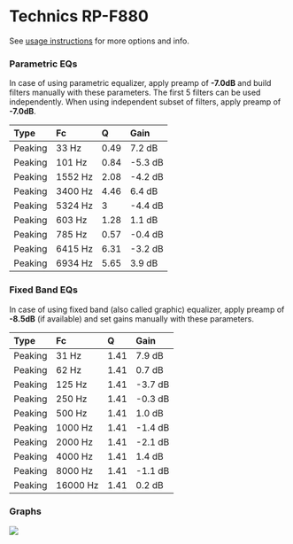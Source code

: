 # Technics RP-F880
See [usage instructions](https://github.com/jaakkopasanen/AutoEq#usage) for more options and info.

### Parametric EQs
In case of using parametric equalizer, apply preamp of **-7.0dB** and build filters manually
with these parameters. The first 5 filters can be used independently.
When using independent subset of filters, apply preamp of **-7.0dB**.

| Type    | Fc      |    Q | Gain    |
|:--------|:--------|:-----|:--------|
| Peaking | 33 Hz   | 0.49 | 7.2 dB  |
| Peaking | 101 Hz  | 0.84 | -5.3 dB |
| Peaking | 1552 Hz | 2.08 | -4.2 dB |
| Peaking | 3400 Hz | 4.46 | 6.4 dB  |
| Peaking | 5324 Hz | 3    | -4.4 dB |
| Peaking | 603 Hz  | 1.28 | 1.1 dB  |
| Peaking | 785 Hz  | 0.57 | -0.4 dB |
| Peaking | 6415 Hz | 6.31 | -3.2 dB |
| Peaking | 6934 Hz | 5.65 | 3.9 dB  |

### Fixed Band EQs
In case of using fixed band (also called graphic) equalizer, apply preamp of **-8.5dB**
(if available) and set gains manually with these parameters.

| Type    | Fc       |    Q | Gain    |
|:--------|:---------|:-----|:--------|
| Peaking | 31 Hz    | 1.41 | 7.9 dB  |
| Peaking | 62 Hz    | 1.41 | 0.7 dB  |
| Peaking | 125 Hz   | 1.41 | -3.7 dB |
| Peaking | 250 Hz   | 1.41 | -0.3 dB |
| Peaking | 500 Hz   | 1.41 | 1.0 dB  |
| Peaking | 1000 Hz  | 1.41 | -1.4 dB |
| Peaking | 2000 Hz  | 1.41 | -2.1 dB |
| Peaking | 4000 Hz  | 1.41 | 1.4 dB  |
| Peaking | 8000 Hz  | 1.41 | -1.1 dB |
| Peaking | 16000 Hz | 1.41 | 0.2 dB  |

### Graphs
![](https://raw.githubusercontent.com/jaakkopasanen/AutoEq/master/results/referenceaudioanalyzer/zero/Technics%20RP-F880/Technics%20RP-F880.png)